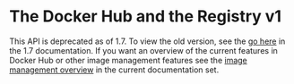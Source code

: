 <!--[metadata]>
+++
title = "The Docker Hub and the Registry v1"
description = "Documentation for docker Registry and Registry API"
keywords = ["docker, registry, api,  hub"]
[menu.engine]
parent="mn_use_engine"
+++
<![end-metadata]-->

# The Docker Hub and the Registry v1

This API is deprecated as of 1.7. To view the old version, see the [go
here](hub_registry_spec.md) in
the 1.7 documentation. If you want an overview of the current features in
Docker Hub or other image management features see the [image management
overview](../../userguide/image_management.md) in the current documentation set.